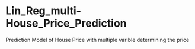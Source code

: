 # Lin_Reg_multi-House_Price_Prediction
Prediction Model of House Price with multiple varible determining the price 
